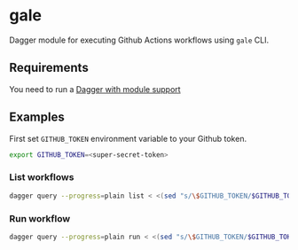 # gale

Dagger module for executing Github Actions workflows using `gale` CLI.

## Requirements

You need to run a [Dagger with module support](https://github.com/shykes/dagger/tree/zenith-functions/zenith#project-zenith)

## Examples

First set `GITHUB_TOKEN` environment variable to your Github token.

```bash
export GITHUB_TOKEN=<super-secret-token>
```
### List workflows

```bash
dagger query --progress=plain list < <(sed "s/\$GITHUB_TOKEN/$GITHUB_TOKEN/g" examples.gql)
```

### Run workflow

```bash
dagger query --progress=plain run < <(sed "s/\$GITHUB_TOKEN/$GITHUB_TOKEN/g" examples.gql)
```